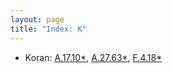 ```yaml
---
layout: page
title: "Index: K"
---
```



 - Koran: [A.17.10\*](A.17.10), [A.27.63\*](A.27.63), [F.4.18\*](F.4.18)
